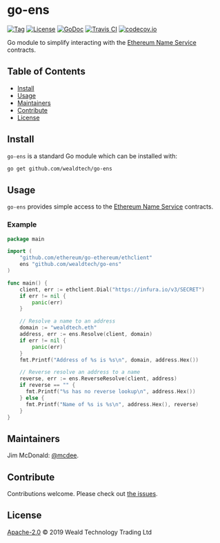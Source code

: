 # go-ens

[![Tag](https://img.shields.io/github/tag/wealdtech/go-ens.svg)](https://github.com/wealdtech/go-ens/releases/)
[![License](https://img.shields.io/github/license/wealdtech/go-ens.svg)](LICENSE)
[![GoDoc](https://godoc.org/github.com/wealdtech/go-ens?status.svg)](https://godoc.org/github.com/wealdtech/go-ens)
[![Travis CI](https://img.shields.io/travis/wealdtech/go-ens.svg)](https://travis-ci.org/wealdtech/go-ens)
[![codecov.io](https://img.shields.io/codecov/c/github/wealdtech/go-ens.svg)](https://codecov.io/github/wealdtech/go-ens)

Go module to simplify interacting with the [Ethereum Name Service](https://ens.domains/) contracts.


## Table of Contents

- [Install](#install)
- [Usage](#usage)
- [Maintainers](#maintainers)
- [Contribute](#contribute)
- [License](#license)

## Install

`go-ens` is a standard Go module which can be installed with:

```sh
go get github.com/wealdtech/go-ens
```

## Usage

`go-ens` provides simple access to the [Ethereum Name Service](https://ens.domains/) contracts.

### Example

```go
package main

import (
    "github.com/ethereum/go-ethereum/ethclient"
	ens "github.com/wealdtech/go-ens"
)

func main() {
    client, err := ethclient.Dial("https://infura.io/v3/SECRET")
    if err != nil {
        panic(err)
    }

    // Resolve a name to an address
    domain := "wealdtech.eth"
    address, err := ens.Resolve(client, domain)
    if err != nil {
        panic(err)
    }
    fmt.Printf("Address of %s is %s\n", domain, address.Hex())

    // Reverse resolve an address to a name
    reverse, err := ens.ReverseResolve(client, address)
    if reverse == "" {
      fmt.Printf("%s has no reverse lookup\n", address.Hex())
    } else {
      fmt.Printf("Name of %s is %s\n", address.Hex(), reverse)
    }
}
```

## Maintainers

Jim McDonald: [@mcdee](https://github.com/mcdee).

## Contribute

Contributions welcome. Please check out [the issues](https://github.com/wealdtech/go-ens/issues).

## License

[Apache-2.0](LICENSE) © 2019 Weald Technology Trading Ltd
